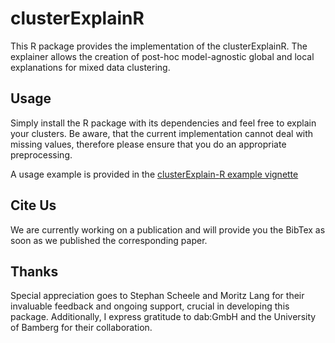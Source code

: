 # clusterExplainR 

This R package provides the implementation of the clusterExplainR. The explainer allows the creation of post-hoc model-agnostic global and local explanations for mixed data clustering.

## Usage 

Simply install the R package with its dependencies and feel free to explain your clusters. Be aware, that the current implementation cannot deal with missing values, therefore please ensure that you do an appropriate preprocessing.

A usage example is provided in the [clusterExplain-R example vignette](/vignettes/clusterExplainR-example.Rmd)

## Cite Us

We are currently working on a publication and will provide you the BibTex as soon as we published the corresponding paper.

## Thanks

Special appreciation goes to Stephan Scheele and Moritz Lang for their
invaluable feedback and ongoing support, crucial in developing this package. 
Additionally, I express gratitude to dab:GmbH and the University of Bamberg for their collaboration.